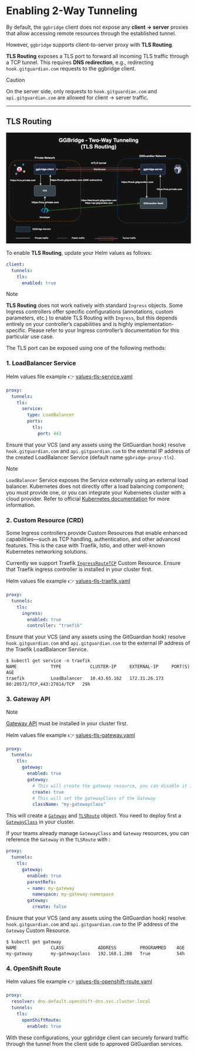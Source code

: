 # Enabling 2-Way Tunneling

By default, the `ggbridge` client does not expose any **client → server** proxies that allow accessing remote resources through the established tunnel.

However, `ggbridge` supports client-to-server proxy with **TLS Routing**.

**TLS Routing** exposes a TLS port to forward all incoming TLS traffic through a TCP tunnel. This requires **DNS redirection**, e.g., redirecting `hook.gitguardian.com` requests to the ggbridge client.

> [!CAUTION]  
> On the server side, only requests to `hook.gitguardian.com` and `api.gitguardian.com` are allowed for client → server traffic.

---

## TLS Routing

![tls-routing](../../docs/images/ggbridge-tls-routing.drawio.png)

To enable **TLS Routing**, update your Helm values as follows:

```yaml
client:
  tunnels:
    tls:
      enabled: true
```

> [!NOTE]  
> **TLS Routing** does not work natively with standard `Ingress` objects. Some Ingress controllers offer specific configurations (annotations, custom parameters, etc.) to enable TLS Routing with `Ingress`, but this depends entirely on your controller’s capabilities and is highly implementation-specific. Please refer to your Ingress controller’s documentation for this particular use case.

The TLS port can be exposed using one of the following methods:

### 1. LoadBalancer Service

Helm values file example 👉 [values-tls-service.yaml](./helm/values-tls-service.yaml)

```yaml
proxy:
  tunnels:
    tls:
      service:
        type: LoadBalancer
        ports:
          tls:
            port: 443
```
Ensure that your VCS (and any assets using the GitGuardian hook) resolve `hook.gitguardian.com` and `api.gitguardian.com` to the external IP address of the created LoadBalancer Service (default name `ggbridge-proxy-tls`).

> [!NOTE]  
> `LoadBalancer` Service exposes the Service externally using an external load balancer. Kubernetes does not directly offer a load balancing component; you must provide one, or you can integrate your Kubernetes cluster with a cloud provider. Refer to official [Kubernetes documentation](https://kubernetes.io/docs/concepts/services-networking/service/#loadbalancer) for more information.

### 2. Custom Resource (CRD)

Some Ingress controllers provide Custom Resources that enable enhanced capabilities—such as TCP handling, authentication, and other advanced features. This is the case with Traefik, Istio, and other well-known Kubernetes networking solutions.

Currently we support Traefik [`IngressRouteTCP`](https://doc.traefik.io/traefik/reference/routing-configuration/kubernetes/crd/tcp/ingressroutetcp/) Custom Resource. Ensure that Traefik ingress controller is installed in your cluster first.

Helm values file example 👉 [values-tls-traefik.yaml](./helm/values-tls-traefik.yaml)

```yaml
proxy:
  tunnels:
    tls:
      ingress:
        enabled: true
        controller: "traefik"
```

Ensure that your VCS (and any assets using the GitGuardian hook) resolve `hook.gitguardian.com` and `api.gitguardian.com` to the external IP address of the Traefik LoadBalancer Service.
```console
$ kubectl get service -n traefik
NAME             TYPE           CLUSTER-IP     EXTERNAL-IP     PORT(S)                      AGE
traefik          LoadBalancer   10.43.65.162   172.31.26.173   80:20572/TCP,443:27014/TCP   29h
```

### 3. Gateway API

> [!NOTE]  
> [Gateway API](https://gateway-api.sigs.k8s.io/guides/#getting-started-with-gateway-api) must be installed in your cluster first.

Helm values file example 👉 [values-tls-gateway.yaml](./helm/values-tls-gateway.yaml)

```yaml
proxy:
  tunnels:
    tls:
      gateway:
        enabled: true
        gateway:
          # This will create the gateway resource, you can disable it if you want to manage it on your own.
          create: true
          # This will set the gatewayClass of the Gateway
          className: "my-gatewayclass"
```

This will create a [`Gateway`](https://gateway-api.sigs.k8s.io/concepts/api-overview/#gateway) and [`TLSRoute`](https://gateway-api.sigs.k8s.io/concepts/api-overview/#tlsroute) object. You need to deploy first a [`GatewayClass`](https://gateway-api.sigs.k8s.io/concepts/api-overview/#gatewayclass) in your cluster.

If your teams already manage `GatewayClass` and `Gateway` resources, you can reference the `Gateway` in the `TLSRoute` with :
```yaml
proxy:
  tunnels:
    tls:
      gateway:
        enabled: true
        parentRefs:
        - name: my-gateway
          namespace: my-gateway-namespace
        gateway:
          create: false
```

Ensure that your VCS (and any assets using the GitGuardian hook) resolve `hook.gitguardian.com` and `api.gitguardian.com` to the IP address of the `Gateway` Custom Resource.
```console
$ kubectl get gateway
NAME             CLASS             ADDRESS         PROGRAMMED    AGE
my-gateway       my-gatewayclass   192.168.1.200   True          54h
```

### 4. OpenShift Route

Helm values file example 👉 [values-tls-openshift-route.yaml](./helm/values-tls-openshift-route.yaml)

```yaml
proxy:
  resolver: dns-default.openshift-dns.svc.cluster.local
  tunnels:
    tls:
      openShiftRoute:
        enabled: true
```

With these configurations, your ggbridge client can securely forward traffic through the tunnel from the client side to approved GitGuardian services.